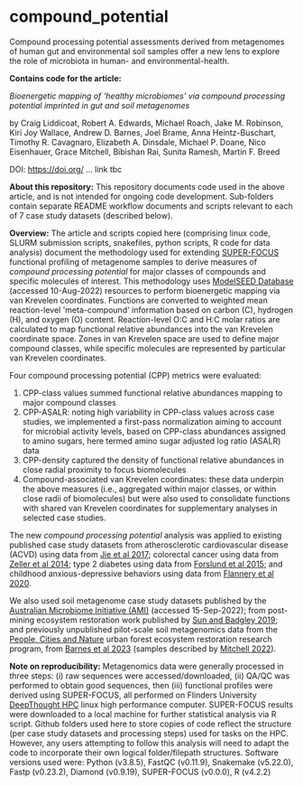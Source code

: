 # compound_potential
Compound processing potential assessments derived from metagenomes of human gut and environmental soil samples offer a new lens to explore the role of microbiota in human- and environmental-health.

**Contains code for the article:**

*Bioenergetic mapping of ‘healthy microbiomes’ via compound processing potential imprinted in gut and soil metagenomes*

by Craig Liddicoat, Robert A. Edwards, Michael Roach, Jake M. Robinson, Kiri Joy Wallace, Andrew D. Barnes, Joel Brame, Anna Heintz-Buschart, Timothy R. Cavagnaro, Elizabeth A. Dinsdale, Michael P. Doane, Nico Eisenhauer, Grace Mitchell, Bibishan Rai, Sunita Ramesh, Martin F. Breed

DOI: https://doi.org/ ... link tbc

**About this repository:** This repository documents code used in the above article, and is not intended for ongoing code development. Sub-folders contain separate README workflow documents and scripts relevant to each of 7 case study datasets (described below).

**Overview:** The article and scripts copied here (comprising linux code, SLURM submission scripts, snakefiles, python scripts, R code for data analysis) document the methodology used for extending [SUPER-FOCUS](https://github.com/metageni/SUPER-FOCUS) functional profiling of metagenome samples to derive measures of *compound processing potential* for major classes of compounds and specific molecules of interest. This methodology uses [ModelSEED Database](https://github.com/ModelSEED/ModelSEEDDatabase) (accessed 10-Aug-2022) resources to perform bioenergetic mapping via van Krevelen coordinates. Functions are converted to weighted mean reaction-level 'meta-compound' information based on carbon (C), hydrogen (H), and oxygen (O) content. Reaction-level O:C and H:C molar ratios are calculated to map functional relative abundances into the van Krevelen coordinate space. Zones in van Krevelen space are used to define major compound classes, while specific molecules are represented by particular van Krevelen coordinates.

Four compound processing potential (CPP) metrics were evaluated:
1. CPP-class values summed functional relative abundances mapping to major compound classes
2. CPP-ASALR: noting high variability in CPP-class values across case studies, we implemented a first-pass normalization aiming to account for microbial activity levels, based on CPP-class abundances assigned to amino sugars, here termed amino sugar adjusted log ratio (ASALR) data
3. CPP-density captured the density of functional relative abundances in close radial proximity to focus biomolecules
4. Compound-associated van Krevelen coordinates: these data underpin the above measures (i.e., aggregated within major classes, or within close radii of biomolecules) but were also used to consolidate functions with shared van Krevelen coordinates for supplementary analyses in selected case studies.

The new *compound processing potential* analysis was applied to existing published case study datasets from atherosclerotic cardiovascular disease (ACVD) using data from [Jie et al 2017](https://doi.org/10.1038/s41467-017-00900-1); colorectal cancer using data from [Zeller et al 2014](https://doi.org/10.15252/msb.20145645); type 2 diabetes using data from [Forslund et al 2015](https://doi.org/10.1038/nature15766); and childhood anxious-depressive behaviors using data from [Flannery et al 2020](https://doi.org/10.1128/mBio.02780-19).

We also used soil metagenome case study datasets published by the [Australian Microbiome Initiative (AMI)](https://data.bioplatforms.com/organization/australian-microbiome) (accessed 15-Sep-2022); from post-mining ecosystem restoration work published by [Sun and Badgley 2019](https://doi.org/10.1016/j.soilbio.2019.05.004); and previously unpublished pilot-scale soil metagenomics data from the [People, Cities and Nature](https://www.peoplecitiesnature.co.nz/soil-biodiversity) urban forest ecosystem restoration research program, from [Barnes et al 2023](https://data.agdr.org.nz/) (samples described by [Mitchell 2022](https://researchcommons.waikato.ac.nz/handle/10289/14915)).

**Note on reproducibility:** Metagenomics data were generally processed in three steps: (i) raw sequences were accessed/downloaded, (ii) QA/QC was performed to obtain good sequences, then (iii) functional profiles were derived using SUPER-FOCUS, all performed on Flinders University [DeepThought HPC](https://deepthoughtdocs.flinders.edu.au/en/latest/) linux high performance computer. SUPER-FOCUS results were downloaded to a local machine for further statistical analysis via R script. Github folders used here to store copies of code reflect the structure (per case study datasets and processing steps) used for tasks on the HPC. However, any users attempting to follow this analysis will need to adapt the code to incorporate their own logical folder/filepath structures.
Software versions used were: Python (v3.8.5), FastQC (v0.11.9), Snakemake (v5.22.0), Fastp (v0.23.2), Diamond (v0.9.19), SUPER-FOCUS (v0.0.0), R (v4.2.2)
